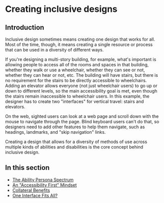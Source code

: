 # Creating inclusive designs

## Introduction

Inclusive design sometimes means creating one design that works for all. Most of the time, though, it means creating a single resource or process that can be used in a diversity of different ways.

If you're designing a multi-story building, for example, what's important is allowing people to access all of the rooms and spaces in that building, whether they walk or use a wheelchair, whether they can see or not, whether they can hear or not, etc. The building will have stairs, but there is no requirement for the stairs to be directly accessible to wheelchairs. Adding an elevator allows everyone (not just wheelchair users) to go up or down to different levels, so the main accessibility goal is met, even though the stairs remain inaccessible to wheelchair users. In this example, the designer has to create two "interfaces" for vertical travel: stairs and elevators.

On the web, sighted users can look at a web page and scroll down with the mouse to navigate through the page. Blind keyboard users can't do that, so designers need to add other features to help them navigate, such as headings, landmarks, and "skip navigation" links.

Creating a design that allows for a diversity of methods of use across multiple kinds of abilities and disabilities is the core concept behind inclusive design.

## In this section

- [The Ability Persona Spectrum](the-ability-persona-spectrum.md)
- [An "Accessibility First" Mindset](an-a11y-first-mindset.md)
- [Collateral Benefits](collateral-benefits.md)
- [One Interface Fits All?](one-interface-fits-all.md)
